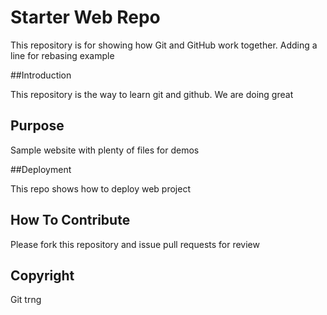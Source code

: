 # Starter Web Repo

This repository is for showing how Git and GitHub work together.
Adding a line for rebasing example

##Introduction

This repository is the way to learn git and github.
We are doing great

## Purpose

Sample website with plenty of files for demos

##Deployment

This repo shows how to deploy web project

## How To Contribute
Please fork this repository and issue pull requests for review

## Copyright
 Git trng